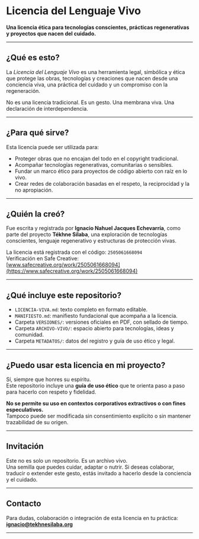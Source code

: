 # Licencia del Lenguaje Vivo

**Una licencia ética para tecnologías conscientes, prácticas regenerativas y proyectos que nacen del cuidado.**

---

## ¿Qué es esto?

La *Licencia del Lenguaje Vivo* es una herramienta legal, simbólica y ética que protege las obras, tecnologías y creaciones que nacen desde una conciencia viva, una práctica del cuidado y un compromiso con la regeneración.

No es una licencia tradicional. Es un gesto. Una membrana viva. Una declaración de interdependencia.

---

## ¿Para qué sirve?

Esta licencia puede ser utilizada para:

- Proteger obras que no encajan del todo en el copyright tradicional.
- Acompañar tecnologías regenerativas, comunitarias o sensibles.
- Fundar un marco ético para proyectos de código abierto con raíz en lo vivo.
- Crear redes de colaboración basadas en el respeto, la reciprocidad y la no apropiación.

---

## ¿Quién la creó?

Fue escrita y registrada por **Ignacio Nahuel Jacques Echevarría**, como parte del proyecto **Tékhne Sílaba**, una exploración de tecnologías conscientes, lenguaje regenerativo y estructuras de protección vivas.

La licencia está registrada con el código: `2505061668094`  
Verificación en Safe Creative: [www.safecreative.org/work/2505061668094](https://www.safecreative.org/work/2505061668094)

---

## ¿Qué incluye este repositorio?

- `LICENCIA-VIVA.md`: texto completo en formato editable.
- `MANIFIESTO.md`: manifiesto fundacional que acompaña a la licencia.
- Carpeta `VERSIONES/`: versiones oficiales en PDF, con sellado de tiempo.
- Carpeta `ARCHIVO-VIVO/`: espacio abierto para tecnologías, ideas y comunidad.
- Carpeta `METADATOS/`: datos del registro y guía de uso ético y legal.

---

## ¿Puedo usar esta licencia en mi proyecto?

Sí, siempre que honres su espíritu.  
Este repositorio incluye una **guía de uso ético** que te orienta paso a paso para hacerlo con respeto y fidelidad.

**No se permite su uso en contextos corporativos extractivos o con fines especulativos.**  
Tampoco puede ser modificada sin consentimiento explícito o sin mantener trazabilidad de su origen.

---

## Invitación

Este no es solo un repositorio. Es un archivo vivo.  
Una semilla que puedes cuidar, adaptar o nutrir. Si deseas colaborar, traducir o extender este gesto, estás invitado a hacerlo desde la conciencia y el cuidado.

---

## Contacto

Para dudas, colaboración o integración de esta licencia en tu práctica:  
**ignacio@tekhnesilaba.org** 

---

